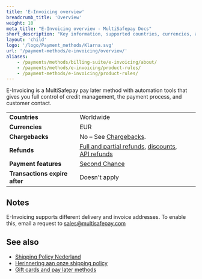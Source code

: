```yaml
---
title: 'E-Invoicing overview'
breadcrumb_title: 'Overview'
weight: 10
meta_title: "E-Invoicing overview - MultiSafepay Docs"
short_description: "Key information, supported countries, currencies, and features"
layout: 'child'
logo: '/logo/Payment_methods/Klarna.svg'
url: '/payment-methods/e-invoicing/overview/'
aliases:
    - /payments/methods/billing-suite/e-invoicing/about/
    - /payments/methods/e-invoicing/product-rules/
    - /payment-methods/e-invoicing/product-rules/
---
```

E-Invoicing is a MultiSafepay pay later method with automation tools that gives you full control of credit management, the payment process, and customer contact.

|   |   |   |
|---|---|---|
| **Countries**  | Worldwide  | 
| **Currencies** | EUR  | 
| **Chargebacks**  | No – See [Chargebacks](/payments/chargebacks/). | 
| **Refunds** | [Full and partial refunds](/refunds/full-partial/), [discounts](/refunds/discounts/), [API refunds](/refunds/pay-later/) |
| **Payment features** | [Second Chance](/features/second-chance/) |
| **Transactions expire after** | Doesn't apply |

## Notes

E-Invoicing supports different delivery and invoice addresses. To enable this, email a request to <sales@multisafepay.com>

## See also  

- [Shipping Policy Nederland](https://www.multifactor.nl/voorwaarden/shipping-policies/)
- [Herinnering aan onze shipping policy](https://mailchi.mp/922285f8ac13/herinnering-aan-onze-shipping-policy)
- [Gift cards and pay later methods](/payment-methods/gift-cards/pay-later-methods/)







